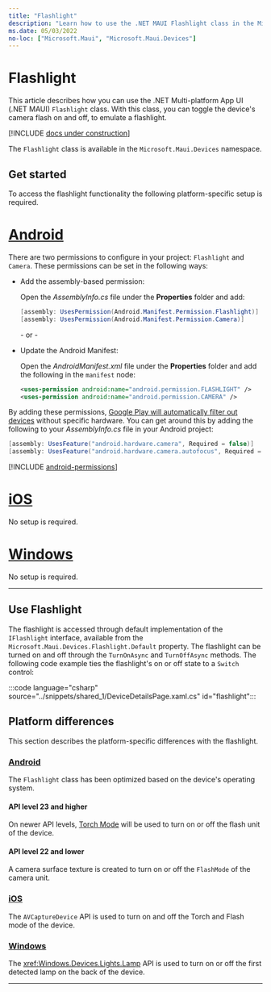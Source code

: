 ```yaml
---
title: "Flashlight"
description: "Learn how to use the .NET MAUI Flashlight class in the Microsoft.Maui.Devices namespace. This class provides the ability to turn on or off the device's camera flash, to emulate a flashlight."
ms.date: 05/03/2022
no-loc: ["Microsoft.Maui", "Microsoft.Maui.Devices"]
---
```


# Flashlight

This article describes how you can use the .NET Multi-platform App UI (.NET MAUI) `Flashlight` class. With this class, you can toggle the device's camera flash on and off, to emulate a flashlight.

[!INCLUDE [docs under construction](~/includes/preview-note.md)]

The `Flashlight` class is available in the `Microsoft.Maui.Devices` namespace.

## Get started

To access the flashlight functionality the following platform-specific setup is required.

<!-- markdownlint-disable MD025 -->
# [Android](#tab/android)

There are two permissions to configure in your project: `Flashlight` and `Camera`. These permissions can be set in the following ways:

- Add the assembly-based permission:

  Open the _AssemblyInfo.cs_ file under the **Properties** folder and add:

  ```csharp
  [assembly: UsesPermission(Android.Manifest.Permission.Flashlight)]
  [assembly: UsesPermission(Android.Manifest.Permission.Camera)]
  ```

  \- or -

- Update the Android Manifest:

  Open the _AndroidManifest.xml_ file under the **Properties** folder and add the following in the `manifest` node:

  ```xml
  <uses-permission android:name="android.permission.FLASHLIGHT" />
  <uses-permission android:name="android.permission.CAMERA" />
  ```

<!-- TODO unsupported right now
  \- or -

- Use the Android project properties:

  <!-- TODO: Check on this value
  Right-click on the Android project and open the project's properties. Under _Android Manifest_ find the **Required permissions:** area and check the **FLASHLIGHT** and **CAMERA** permissions. This will automatically update the _AndroidManifest.xml_ file.

-->

By adding these permissions, [Google Play will automatically filter out devices](https://developer.android.com/guide/topics/manifest/uses-feature-element.html#permissions-features) without specific hardware. You can get around this by adding the following to your _AssemblyInfo.cs_ file in your Android project:

```csharp
[assembly: UsesFeature("android.hardware.camera", Required = false)]
[assembly: UsesFeature("android.hardware.camera.autofocus", Required = false)]
```

[!INCLUDE [android-permissions](../includes/android-permissions.md)]

# [iOS](#tab/ios)

No setup is required.

# [Windows](#tab/windows)

No setup is required.

-----
<!-- markdownlint-enable MD025 -->

## Use Flashlight

The flashlight is accessed through default implementation of the `IFlashlight` interface, available from the `Microsoft.Maui.Devices.Flashlight.Default` property. The flashlight can be turned on and off through the `TurnOnAsync` and `TurnOffAsync` methods. The following code example ties the flashlight's on or off state to a `Switch` control:

:::code language="csharp" source="../snippets/shared_1/DeviceDetailsPage.xaml.cs" id="flashlight":::

## Platform differences

This section describes the platform-specific differences with the flashlight.

<!-- markdownlint-disable MD025 -->
<!-- markdownlint-disable MD024 -->
### [Android](#tab/android)

The `Flashlight` class has been optimized based on the device's operating system.

#### API level 23 and higher

On newer API levels, [Torch Mode](https://developer.android.com/reference/android/hardware/camera2/CameraManager.html#setTorchMode) will be used to turn on or off the flash unit of the device.

#### API level 22 and lower

A camera surface texture is created to turn on or off the `FlashMode` of the camera unit.

### [iOS](#tab/ios)

The `AVCaptureDevice` API is used to turn on and off the Torch and Flash mode of the device.

### [Windows](#tab/windows)

The <xref:Windows.Devices.Lights.Lamp> API is used to turn on or off the first detected lamp on the back of the device.

-----
<!-- markdownlint-enable MD024 -->
<!-- markdownlint-enable MD025 -->
